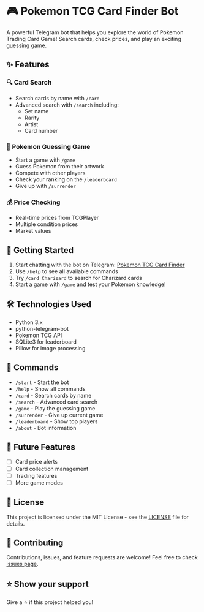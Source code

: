 # 🎮 Pokemon TCG Card Finder Bot

A powerful Telegram bot that helps you explore the world of Pokemon Trading Card Game! Search cards, check prices, and play an exciting guessing game.

## ✨ Features

### 🔍 Card Search
- Search cards by name with `/card`
- Advanced search with `/search` including:
  - Set name
  - Rarity
  - Artist
  - Card number

### 🎲 Pokemon Guessing Game
- Start a game with `/game`
- Guess Pokemon from their artwork
- Compete with other players
- Check your ranking on the `/leaderboard`
- Give up with `/surrender`

### 💰 Price Checking
- Real-time prices from TCGPlayer
- Multiple condition prices
- Market values

## 🚀 Getting Started

1. Start chatting with the bot on Telegram: [Pokemon TCG Card Finder](https://t.me/your_bot_username)
2. Use `/help` to see all available commands
3. Try `/card Charizard` to search for Charizard cards
4. Start a game with `/game` and test your Pokemon knowledge!

## 🛠️ Technologies Used

- Python 3.x
- python-telegram-bot
- Pokemon TCG API
- SQLite3 for leaderboard
- Pillow for image processing

## 📝 Commands

- `/start` - Start the bot
- `/help` - Show all commands
- `/card` - Search cards by name
- `/search` - Advanced card search
- `/game` - Play the guessing game
- `/surrender` - Give up current game
- `/leaderboard` - Show top players
- `/about` - Bot information

## 🎯 Future Features

- [ ] Card price alerts
- [ ] Card collection management
- [ ] Trading features
- [ ] More game modes

## 📜 License

This project is licensed under the MIT License - see the [LICENSE](LICENSE) file for details.

## 🤝 Contributing

Contributions, issues, and feature requests are welcome! Feel free to check [issues page](https://github.com/yourusername/yourrepository/issues).

## ⭐ Show your support

Give a ⭐️ if this project helped you!

